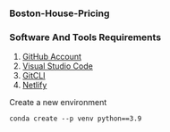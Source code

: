 ### Boston-House-Pricing

### Software And Tools Requirements

1. [GitHub Account](https://github.com)
2. [Visual Studio Code](https://visualstudio.microsoft.com/)
3. [GitCLI](https://git-scm.com/book/en/v2/Getting-Started-The-Command-Line)
4. [Netlify](https://www.netlify.com/)


Create a new environment

`````````
conda create --p venv python==3.9


